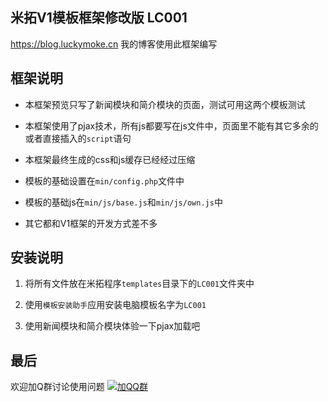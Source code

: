 ## 米拓V1模板框架修改版 LC001

https://blog.luckymoke.cn 我的博客使用此框架编写

## 框架说明

- 本框架预览只写了新闻模块和简介模块的页面，测试可用这两个模板测试

- 本框架使用了pjax技术，所有js都要写在js文件中，页面里不能有其它多余的或者直接插入的<code>script</code>语句

- 本框架最终生成的css和js缓存已经经过压缩

- 模板的基础设置在<code>min/config.php</code>文件中

- 模板的基础js在<code>min/js/base.js</code>和<code>min/js/own.js</code>中

- 其它都和V1框架的开发方式差不多

## 安装说明

1. 将所有文件放在米拓程序<code>templates</code>目录下的<code>LC001</code>文件夹中

2. 使用<code>模板安装助手</code>应用安装电脑模板名字为<code>LC001</code>

3. 使用新闻模块和简介模块体验一下pjax加载吧

## 最后

欢迎加Q群讨论使用问题 [![加QQ群](//pub.idqqimg.com/wpa/images/group.png "加QQ群")](//shang.qq.com/wpa/qunwpa?idkey=a3508803dd88a63587ea1ac9d5f819ce291cddc11778051b9b5e52ad1d978b9c "加QQ群")